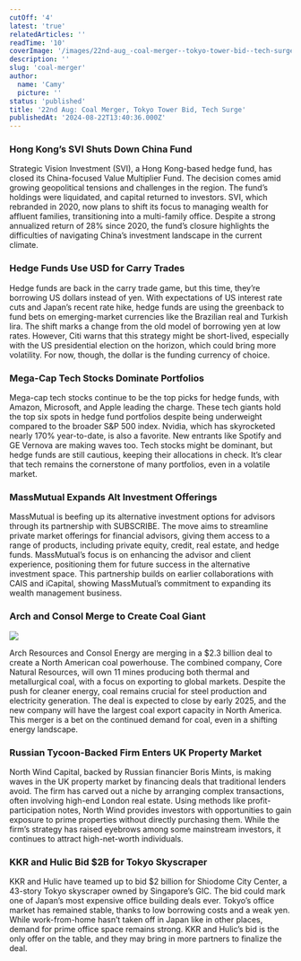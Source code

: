 ```yaml
---
cutOff: '4'
latest: 'true'
relatedArticles: ''
readTime: '10'
coverImage: '/images/22nd-aug_-coal-merger--tokyo-tower-bid--tech-surge-a--1--Y5OT.webp'
description: ''
slug: 'coal-merger'
author:
  name: 'Camy'
  picture: ''
status: 'published'
title: '22nd Aug: Coal Merger, Tokyo Tower Bid, Tech Surge'
publishedAt: '2024-08-22T13:40:36.000Z'
---
```


### Hong Kong’s SVI Shuts Down China Fund

Strategic Vision Investment (SVI), a Hong Kong-based hedge fund, has closed its China-focused Value Multiplier Fund. The decision comes amid growing geopolitical tensions and challenges in the region. The fund’s holdings were liquidated, and capital returned to investors. SVI, which rebranded in 2020, now plans to shift its focus to managing wealth for affluent families, transitioning into a multi-family office. Despite a strong annualized return of 28% since 2020, the fund’s closure highlights the difficulties of navigating China’s investment landscape in the current climate.

### Hedge Funds Use USD for Carry Trades

Hedge funds are back in the carry trade game, but this time, they’re borrowing US dollars instead of yen. With expectations of US interest rate cuts and Japan’s recent rate hike, hedge funds are using the greenback to fund bets on emerging-market currencies like the Brazilian real and Turkish lira. The shift marks a change from the old model of borrowing yen at low rates. However, Citi warns that this strategy might be short-lived, especially with the US presidential election on the horizon, which could bring more volatility. For now, though, the dollar is the funding currency of choice.

### Mega-Cap Tech Stocks Dominate Portfolios

Mega-cap tech stocks continue to be the top picks for hedge funds, with Amazon, Microsoft, and Apple leading the charge. These tech giants hold the top six spots in hedge fund portfolios despite being underweight compared to the broader S&P 500 index. Nvidia, which has skyrocketed nearly 170% year-to-date, is also a favorite. New entrants like Spotify and GE Vernova are making waves too. Tech stocks might be dominant, but hedge funds are still cautious, keeping their allocations in check. It’s clear that tech remains the cornerstone of many portfolios, even in a volatile market.

### MassMutual Expands Alt Investment Offerings

MassMutual is beefing up its alternative investment options for advisors through its partnership with SUBSCRIBE. The move aims to streamline private market offerings for financial advisors, giving them access to a range of products, including private equity, credit, real estate, and hedge funds. MassMutual’s focus is on enhancing the advisor and client experience, positioning them for future success in the alternative investment space. This partnership builds on earlier collaborations with CAIS and iCapital, showing MassMutual’s commitment to expanding its wealth management business.

### Arch and Consol Merge to Create Coal Giant

![](/images/22nd-aug_-coal-merger--tokyo-tower-bid--tech-surge-a--1--AyNj.webp)

Arch Resources and Consol Energy are merging in a $2.3 billion deal to create a North American coal powerhouse. The combined company, Core Natural Resources, will own 11 mines producing both thermal and metallurgical coal, with a focus on exporting to global markets. Despite the push for cleaner energy, coal remains crucial for steel production and electricity generation. The deal is expected to close by early 2025, and the new company will have the largest coal export capacity in North America. This merger is a bet on the continued demand for coal, even in a shifting energy landscape.

### Russian Tycoon-Backed Firm Enters UK Property Market

North Wind Capital, backed by Russian financier Boris Mints, is making waves in the UK property market by financing deals that traditional lenders avoid. The firm has carved out a niche by arranging complex transactions, often involving high-end London real estate. Using methods like profit-participation notes, North Wind provides investors with opportunities to gain exposure to prime properties without directly purchasing them. While the firm’s strategy has raised eyebrows among some mainstream investors, it continues to attract high-net-worth individuals.

### KKR and Hulic Bid $2B for Tokyo Skyscraper

KKR and Hulic have teamed up to bid $2 billion for Shiodome City Center, a 43-story Tokyo skyscraper owned by Singapore’s GIC. The bid could mark one of Japan’s most expensive office building deals ever. Tokyo’s office market has remained stable, thanks to low borrowing costs and a weak yen. While work-from-home hasn’t taken off in Japan like in other places, demand for prime office space remains strong. KKR and Hulic’s bid is the only offer on the table, and they may bring in more partners to finalize the deal.